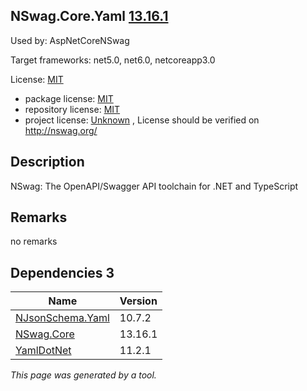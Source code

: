 NSwag.Core.Yaml [13.16.1](https://www.nuget.org/packages/NSwag.Core.Yaml/13.16.1)
--------------------

Used by: AspNetCoreNSwag

Target frameworks: net5.0, net6.0, netcoreapp3.0

License: [MIT](../../../../licenses/mit) 

- package license: [MIT](https://licenses.nuget.org/MIT) 
- repository license: [MIT](https://github.com/RicoSuter/NSwag.git) 
- project license: [Unknown](http://nswag.org/) , License should be verified on http://nswag.org/

Description
-----------
NSwag: The OpenAPI/Swagger API toolchain for .NET and TypeScript

Remarks
-----------
no remarks


Dependencies 3
-----------

|Name|Version|
|----------|:----|
|[NJsonSchema.Yaml](../../../../packages/nuget.org/njsonschema.yaml/10.7.2)|10.7.2|
|[NSwag.Core](../../../../packages/nuget.org/nswag.core/13.16.1)|13.16.1|
|[YamlDotNet](../../../../packages/nuget.org/yamldotnet/11.2.1)|11.2.1|

*This page was generated by a tool.*